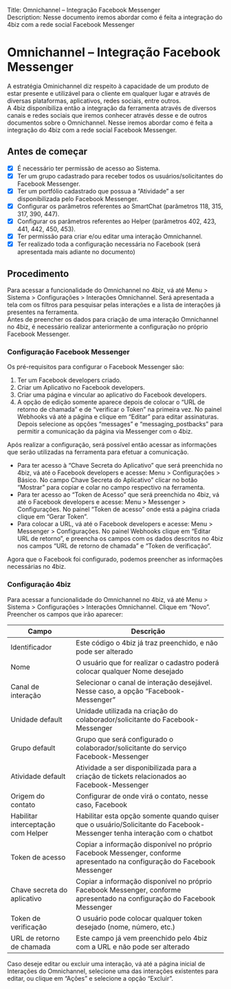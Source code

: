Title: Omnichannel – Integração Facebook Messenger  
Description: Nesse documento iremos abordar como é feita a integração do 4biz com a rede social Facebook Messenger

# Omnichannel – Integração Facebook Messenger

A estratégia Ominichannel diz respeito à capacidade de um produto de estar presente e utilizável para o cliente em qualquer lugar e através de diversas plataformas, aplicativos, redes sociais, entre outros.  
A 4biz disponibiliza então a integração da ferramenta através de diversos canais e redes sociais que iremos conhecer através desse e de outros documentos sobre o Omnichannel. Nesse iremos abordar como é feita a integração do 4biz com a rede social Facebook Messenger.

## Antes de começar

- [x] É necessário ter permissão de acesso ao Sistema.
- [x] Ter um grupo cadastrado para receber todos os usuários/solicitantes do Facebook Messenger.
- [x] Ter um portfólio cadastrado que possua a “Atividade” a ser disponibilizada pelo Facebook Messenger.
- [x] Configurar os parâmetros referentes ao SmartChat (parâmetros 118, 315, 317, 390, 447).
- [x] Configurar os parâmetros referentes ao Helper (parâmetros 402, 423, 441, 442, 450, 453).
- [x] Ter permissão para criar e/ou editar uma interação Omnichannel.
- [x] Ter realizado toda a configuração necessária no Facebook (será apresentada mais adiante no documento)

## Procedimento

Para acessar a funcionalidade do Omnichannel no 4biz, vá até Menu > Sistema > Configurações > Interações Omnichannel. Será apresentada a tela com os filtros para pesquisar pelas interações e a lista de interações já presentes na ferramenta.  
Antes de preencher os dados para criação de uma interação Omnichannel no 4biz, é necessário realizar anteriormente a configuração no próprio Facebook Messenger.

### Configuração Facebook Messenger

Os pré-requisitos para configurar o Facebook Messenger são:

1.	Ter um Facebook developers criado.
2.	Criar um Aplicativo no Facebook developers.
3.	Criar uma página e vincular ao aplicativo do Facebook developers.
4.	A opção de edição somente aparece depois de colocar o “URL de retorno de chamada” e de “verificar o Token” na primeira vez. No painel Webhooks vá até a página e clique em “Editar” para editar assinaturas. Depois selecione as opções “messages” e “messaging_postbacks” para permitir a comunicação da página via Messenger com o 4biz.  

Após realizar a configuração, será possível então acessar as informações que serão utilizadas na ferramenta para efetuar a comunicação.

- Para ter acesso à “Chave Secreta do Aplicativo” que será preenchida no 4biz, vá até o Facebook developers e acesse: Menu > Configurações > Básico. No campo Chave Secreta do Aplicativo” clicar no botão “Mostrar” para copiar e colar no campo respectivo na ferramenta.
- Para ter acesso ao “Token de Acesso” que será preenchida no 4biz, vá até o Facebook developers e acesse: Menu > Messenger > Configurações. No painel “Token de acesso” onde está a página criada clique em “Gerar Token”.
- Para colocar a URL, vá até o Facebook developers e acesse: Menu > Messenger > Configurações. No painel Webhooks clique em “Editar URL de retorno”, e preencha os campos com os dados descritos no 4biz nos campos “URL de retorno de chamada” e “Token de verificação”.

Agora que o Facebook foi configurado, podemos preencher as informações necessárias no 4biz.

### Configuração 4biz

Para acessar a funcionalidade do Omnichannel no 4biz, vá até Menu > Sistema > Configurações > Interações Omnichannel. Clique em “Novo”.  
Preencher os campos que irão aparecer:

|Campo|	Descrição|
|-----|----------|
|Identificador|	Este código o 4biz já traz preenchido, e não pode ser alterado|
|Nome|	O usuário que for realizar o cadastro poderá colocar qualquer Nome desejado|
|Canal de interação|	Selecionar o canal de interação desejável. Nesse caso, a opção “Facebook-Messenger”|
|Unidade default|	Unidade utilizada na criação do colaborador/solicitante do Facebook-Messenger|
|Grupo default|	Grupo que será configurado o colaborador/solicitante do serviço Facebook-Messenger|
|Atividade default|	Atividade a ser disponibilizada para a criação de tickets relacionados ao Facebook-Messenger|
|Origem do contato|	Configurar de onde virá o contato, nesse caso, Facebook|
|Habilitar interceptação com Helper|	Habilitar esta opção somente quando quiser que o usuário/Solicitante do Facebook-Messenger tenha interação com o chatbot|
|Token de acesso|	Copiar a informação disponível no próprio Facebook Messenger, conforme apresentado na configuração do Facebook Messenger|
|Chave secreta do aplicativo|	Copiar a informação disponível no próprio Facebook Messenger, conforme apresentado na configuração do Facebook Messenger|
|Token de verificação|	O usuário pode colocar qualquer token desejado (nome, número, etc.)|
|URL de retorno de chamada|	Este campo já vem preenchido pelo 4biz com a URL e não pode ser alterado|  

Caso deseje editar ou excluir uma interação, vá até a página inicial de Interações do Omnichannel, selecione uma das interações existentes para editar, ou clique em “Ações” e selecione a opção “Excluir”.















